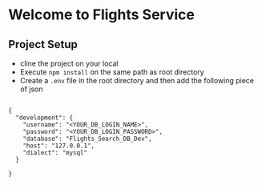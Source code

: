 # Welcome to Flights Service

## Project Setup
- cline the project on your local
- Execute `npm install` on the same path as root directory
- Create a `.env` file in the root directory and then  add the following piece of json

```

{
  "development": {
    "username": "<YOUR_DB_LOGIN_NAME>",
    "password": "<YOUR_DB_LOGIN_PASSWORD>",
    "database": "Flights_Search_DB_Dev",
    "host": "127.0.0.1",
    "dialect": "mysql"
  }
  
}

```